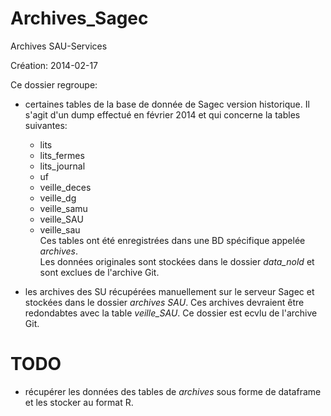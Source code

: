 Archives_Sagec
==============

Archives SAU-Services  

Création: 2014-02-17  

Ce dossier regroupe:

- certaines tables de la base de donnée de Sagec version historique. Il s'agit d'un dump effectué en février 2014 et qui concerne la tables suivantes:
  - lits
  - lits_fermes
  - lits_journal
  - uf
  - veille_deces
  - veille_dg
  - veille_samu
  - veille_SAU
  - veille_sau  
Ces tables ont été enregistrées dans une BD spécifique appelée *archives*.  
Les données originales sont stockées dans le dossier *data_nold* et sont exclues de l'archive Git.

- les archives des SU récupérées manuellement sur le serveur Sagec et stockées dans le dossier *archives SAU*. Ces archives devraient être redondabtes avec la table *veille_SAU*. Ce dossier est ecvlu de l'archive Git.

TODO
====
- récupérer les données des tables de *archives* sous forme de dataframe et les stocker au format R.
